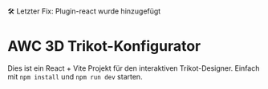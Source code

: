 🛠️ Letzter Fix: Plugin-react wurde hinzugefügt
# AWC 3D Trikot-Konfigurator
Dies ist ein React + Vite Projekt für den interaktiven Trikot-Designer.
Einfach mit `npm install` und `npm run dev` starten.
<!-- Trigger redeploy -->

